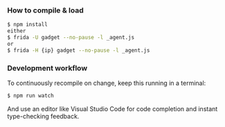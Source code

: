 ### How to compile & load

```sh
$ npm install
either
$ frida -U gadget --no-pause -l _agent.js
or
$ frida -H {ip} gadget --no-pause -l _agent.js
```

### Development workflow

To continuously recompile on change, keep this running in a terminal:

```sh
$ npm run watch
```

And use an editor like Visual Studio Code for code completion and instant
type-checking feedback.
